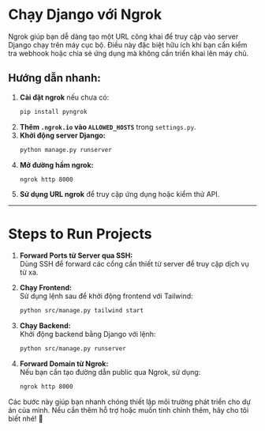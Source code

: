 # Chạy Django với Ngrok

Ngrok giúp bạn dễ dàng tạo một URL công khai để truy cập vào server Django chạy trên máy cục bộ. Điều này đặc biệt hữu ích khi bạn cần kiểm tra webhook hoặc chia sẻ ứng dụng mà không cần triển khai lên máy chủ.

## Hướng dẫn nhanh:
1. **Cài đặt ngrok** nếu chưa có:  
   ```sh
   pip install pyngrok
   ```
2. **Thêm `.ngrok.io` vào `ALLOWED_HOSTS`** trong `settings.py`.
3. **Khởi động server Django:**  
   ```sh
   python manage.py runserver
   ```
4. **Mở đường hầm ngrok:**  
   ```sh
   ngrok http 8000
   ```
5. **Sử dụng URL ngrok** để truy cập ứng dụng hoặc kiểm thử API.


---
# **Steps to Run Projects**

1. **Forward Ports từ Server qua SSH:**  
   Dùng SSH để forward các cổng cần thiết từ server để truy cập dịch vụ từ xa.

2. **Chạy Frontend:**  
   Sử dụng lệnh sau để khởi động frontend với Tailwind:
   ```bash
   python src/manage.py tailwind start
   ```

3. **Chạy Backend:**  
   Khởi động backend bằng Django với lệnh:
   ```bash
   python src/manage.py runserver
   ```

4. **Forward Domain từ Ngrok:**  
   Nếu bạn cần tạo đường dẫn public qua Ngrok, sử dụng:
   ```bash
   ngrok http 8000
   ```

Các bước này giúp bạn nhanh chóng thiết lập môi trường phát triển cho dự án của mình. Nếu cần thêm hỗ trợ hoặc muốn tinh chỉnh thêm, hãy cho tôi biết nhé! 🚀
